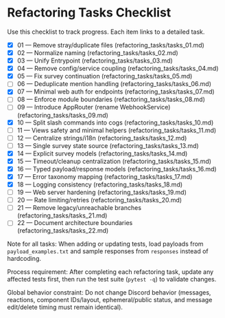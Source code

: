 # Refactoring Tasks Checklist

Use this checklist to track progress. Each item links to a detailed task.

- [x] 01 — Remove stray/duplicate files (refactoring_tasks/tasks_01.md)
- [x] 02 — Normalize naming (refactoring_tasks/tasks_02.md)
- [x] 03 — Unify Entrypoint (refactoring_tasks/tasks_03.md)
- [x] 04 — Remove config/service coupling (refactoring_tasks/tasks_04.md)
- [x] 05 — Fix survey continuation (refactoring_tasks/tasks_05.md)
- [ ] 06 — Deduplicate mention handling (refactoring_tasks/tasks_06.md)
- [x] 07 — Minimal web auth for endpoints (refactoring_tasks/tasks_07.md)
- [ ] 08 — Enforce module boundaries (refactoring_tasks/tasks_08.md)
- [ ] 09 — Introduce AppRouter (rename WebhookService) (refactoring_tasks/tasks_09.md)
- [x] 10 — Split slash commands into cogs (refactoring_tasks/tasks_10.md)
- [ ] 11 — Views safety and minimal helpers (refactoring_tasks/tasks_11.md)
- [ ] 12 — Centralize strings/i18n (refactoring_tasks/tasks_12.md)
- [ ] 13 — Single survey state source (refactoring_tasks/tasks_13.md)
- [x] 14 — Explicit survey models (refactoring_tasks/tasks_14.md)
- [x] 15 — Timeout/cleanup centralization (refactoring_tasks/tasks_15.md)
- [x] 16 — Typed payload/response models (refactoring_tasks/tasks_16.md)
- [x] 17 — Error taxonomy mapping (refactoring_tasks/tasks_17.md)
- [x] 18 — Logging consistency (refactoring_tasks/tasks_18.md)
- [ ] 19 — Web server hardening (refactoring_tasks/tasks_19.md)
- [ ] 20 — Rate limiting/retries (refactoring_tasks/tasks_20.md)
- [ ] 21 — Remove legacy/unreachable branches (refactoring_tasks/tasks_21.md)
- [ ] 22 — Document architecture boundaries (refactoring_tasks/tasks_22.md)

Note for all tasks: When adding or updating tests, load payloads from `payload_examples.txt` and sample responses from `responses` instead of hardcoding.

Process requirement: After completing each refactoring task, update any affected tests first, then run the test suite (`pytest -q`) to validate changes.

Global behavior constraint: Do not change Discord behavior (messages, reactions, component IDs/layout, ephemeral/public status, and message edit/delete timing must remain identical).
